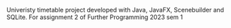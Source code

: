 Univeristy timetable project developed with Java, JavaFX, Scenebuilder and SQLite. 
For assignment 2 of Further Programming 2023 sem 1

